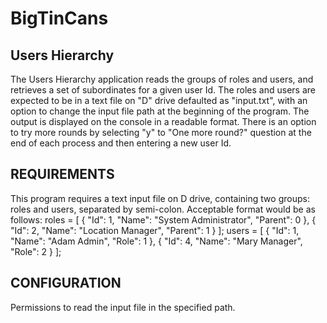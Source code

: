 # BigTinCans
Users Hierarchy
---------------

The Users Hierarchy application reads the groups of roles and users, and retrieves 
a set of subordinates for a given user Id.
The roles and users are expected to be in a text file on "D" drive defaulted as "input.txt", 
with an option to change the input file path at the beginning of the program.
The output is displayed on the console in a readable format.
There is an option to try more rounds by selecting "y" to "One more round?" question at the 
end of each process and then entering a new user Id. 


REQUIREMENTS
------------

This program requires a text input file on D drive, containing two groups: roles and users, 
separated by semi-colon.
Acceptable format would be as follows:
roles = [
	{
		"Id": 1,
		"Name": "System Administrator",
		"Parent": 0
	},
	{
		"Id": 2,
		"Name": "Location Manager",
		"Parent": 1
	}
];
users = [
	{
		"Id": 1,
		"Name": "Adam Admin",
		"Role": 1
	},
	{
		"Id": 4,
		"Name": "Mary Manager",
		"Role": 2
	}
];


CONFIGURATION
-------------

Permissions to read the input file in the specified path.

